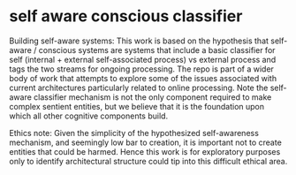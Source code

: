 # self aware conscious classifier

Building self-aware systems:
This work is based on the hypothesis that self-aware / conscious systems are systems that include a basic classifier for self (internal + external self-associated process) vs external process and tags the two streams for ongoing processing.
The repo is part of a wider body of work that attempts to explore some of the issues associated with current architectures particularly related to online processing.
Note the self-aware classifier mechanism is not the only component required to make complex sentient entities, but we believe that it is the foundation upon which all other cognitive components build.

Ethics note:
Given the simplicity of the hypothesized self-awareness mechanism, and seemingly low bar to creation, it is important not to create entities that could be harmed. Hence this work is for exploratory purposes only to identify architectural structure could tip into this difficult ethical area. 

